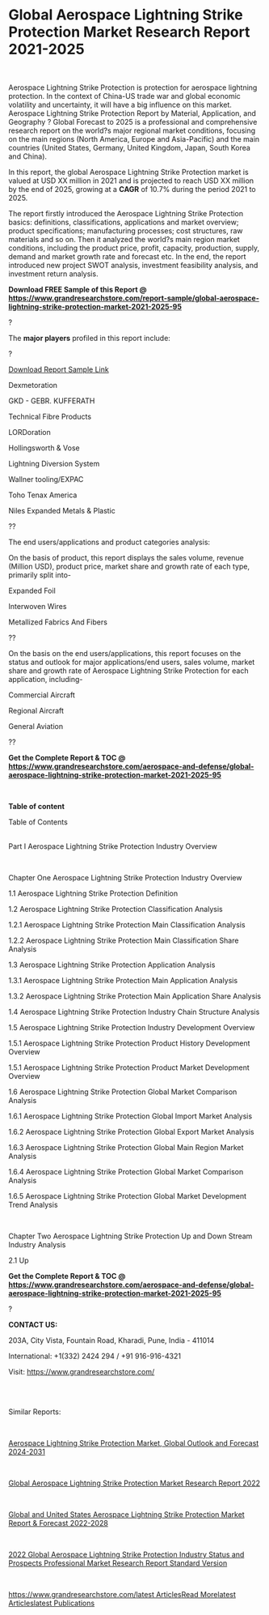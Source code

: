 <h1>Global Aerospace Lightning Strike Protection Market Research Report 2021-2025</h1><br/><p>Aerospace Lightning Strike Protection is protection for aerospace lightning protection. In the context of China-US trade war and global economic volatility and uncertainty, it will have a big influence on this market. Aerospace Lightning Strike Protection Report by Material, Application, and Geography ? Global Forecast to 2025 is a professional and comprehensive research report on the world?s major regional market conditions, focusing on the main regions (North America, Europe and Asia-Pacific) and the main countries (United States, Germany, United Kingdom, Japan, South Korea and China).</p>
 
 
 
 <p>In this report, the global Aerospace Lightning Strike Protection market is valued at USD XX million in 2021 and is projected to reach USD XX million by the end of 2025, growing at a <strong>CAGR</strong> of 10.7% during the period 2021 to 2025.</p>
 
 
 
 <p>The report firstly introduced the Aerospace Lightning Strike Protection basics: definitions, classifications, applications and market overview; product specifications; manufacturing processes; cost structures, raw materials and so on. Then it analyzed the world?s main region market conditions, including the product price, profit, capacity, production, supply, demand and market growth rate and forecast etc. In the end, the report introduced new project SWOT analysis, investment feasibility analysis, and investment return analysis.</p>
 
 
 
 <div><b>Download FREE Sample of this Report @ <a href="https://www.grandresearchstore.com/report-sample/global-aerospace-lightning-strike-protection-market-2021-2025-95">https://www.grandresearchstore.com/report-sample/global-aerospace-lightning-strike-protection-market-2021-2025-95</a></b></div>
 
 
 
 <p>? </p>
 
 
 
 <p>The <strong>major players</strong> profiled in this report include:</p>
 
 
 
 <p>? </p>
 
 
 
 <p><a href="https://www.grandresearchstore.com/mr-admin/report-sample/global-aerospace-lightning-strike-protection-market-2021-2025-95">Download Report Sample Link</a></p>
 
 
 
 <p>Dexmetoration</p>
 
 
 
 <p>GKD - GEBR. KUFFERATH</p>
 
 
 
 <p>Technical Fibre Products</p>
 
 
 
 <p>LORDoration</p>
 
 
 
 <p>Hollingsworth & Vose</p>
 
 
 
 <p>Lightning Diversion System</p>
 
 
 
 <p>Wallner tooling/EXPAC</p>
 
 
 
 <p>Toho Tenax America</p>
 
 
 
 <p>Niles Expanded Metals & Plastic</p>
 
 
 
 <p>??</p>
 
 
 
 <p>The end users/applications and product categories analysis:</p>
 
 
 
 <p>On the basis of product, this report displays the sales volume, revenue (Million USD), product price, market share and growth rate of each type, primarily split into-</p>
 
 
 
 <p>Expanded Foil</p>
 
 
 
 <p>Interwoven Wires</p>
 
 
 
 <p>Metallized Fabrics And Fibers</p>
 
 
 
 <p>??</p>
 
 
 
 <p>On the basis on the end users/applications, this report focuses on the status and outlook for major applications/end users, sales volume, market share and growth rate of Aerospace Lightning Strike Protection for each application, including-</p>
 
 
 
 <p>Commercial Aircraft</p>
 
 
 
 <p>Regional Aircraft</p>
 
 
 
 <p>General Aviation</p>
 
 
 
 <p>??</p>
 
 
 
 <div><b>Get the Complete Report & TOC @ <a href="https://www.grandresearchstore.com/aerospace-and-defense/global-aerospace-lightning-strike-protection-market-2021-2025-95">https://www.grandresearchstore.com/aerospace-and-defense/global-aerospace-lightning-strike-protection-market-2021-2025-95</a></b></div>
 
 
 
 <p><br />
 
 <b>Table of content</b></p>
 
 
 
 <p>Table of Contents<br />
 
 <br />
 
 Part I Aerospace Lightning Strike Protection Industry Overview<br />
 
 <br />
 
 Chapter One Aerospace Lightning Strike Protection Industry Overview<br />
 
 1.1 Aerospace Lightning Strike Protection Definition<br />
 
 1.2 Aerospace Lightning Strike Protection Classification Analysis<br />
 
 1.2.1 Aerospace Lightning Strike Protection Main Classification Analysis<br />
 
 1.2.2 Aerospace Lightning Strike Protection Main Classification Share Analysis<br />
 
 1.3 Aerospace Lightning Strike Protection Application Analysis<br />
 
 1.3.1 Aerospace Lightning Strike Protection Main Application Analysis<br />
 
 1.3.2 Aerospace Lightning Strike Protection Main Application Share Analysis<br />
 
 1.4 Aerospace Lightning Strike Protection Industry Chain Structure Analysis<br />
 
 1.5 Aerospace Lightning Strike Protection Industry Development Overview<br />
 
 1.5.1 Aerospace Lightning Strike Protection Product History Development Overview<br />
 
 1.5.1 Aerospace Lightning Strike Protection Product Market Development Overview<br />
 
 1.6 Aerospace Lightning Strike Protection Global Market Comparison Analysis<br />
 
 1.6.1 Aerospace Lightning Strike Protection Global Import Market Analysis<br />
 
 1.6.2 Aerospace Lightning Strike Protection Global Export Market Analysis<br />
 
 1.6.3 Aerospace Lightning Strike Protection Global Main Region Market Analysis<br />
 
 1.6.4 Aerospace Lightning Strike Protection Global Market Comparison Analysis<br />
 
 1.6.5 Aerospace Lightning Strike Protection Global Market Development Trend Analysis<br />
 
 <br />
 
 Chapter Two Aerospace Lightning Strike Protection Up and Down Stream Industry Analysis<br />
 
 2.1 Up</p>
 
 
 
 <div><b>Get the Complete Report & TOC @ <a href="https://www.grandresearchstore.com/aerospace-and-defense/global-aerospace-lightning-strike-protection-market-2021-2025-95">https://www.grandresearchstore.com/aerospace-and-defense/global-aerospace-lightning-strike-protection-market-2021-2025-95</a></b></div>
 
 
 
 <p>? </p>
 
 
 
 <p><b>CONTACT US:</b><br />
 
 203A, City Vista, Fountain Road, Kharadi, Pune, India - 411014<br />
 
 International: +1(332) 2424 294 / +91 916-916-4321<br />
 
 Visit: <a href="https://www.grandresearchstore.com/">https://www.grandresearchstore.com/</a><br />
 
 <br />
 
 <br />
 
 Similar Reports:<br />
 
 <br />
 
 <a href="https://www.grandresearchstore.com/machines/global-aerospace-lightning-strike-protection-forecast-2024-2031-529">Aerospace Lightning Strike Protection Market, Global Outlook and Forecast 2024-2031</a><br />
 
 <br />
 
 <a href="https://www.grandresearchstore.com/machines/global-aerospace-lightning-strike-protection-2022-592">Global Aerospace Lightning Strike Protection Market Research Report 2022</a><br />
 
 <br />
 
 <a href="https://www.grandresearchstore.com/machines/global-united-states-aerospace-lightning-strike-protection-2022-2028-109">Global and United States Aerospace Lightning Strike Protection Market Report & Forecast 2022-2028</a><br />
 
 <br />
 
 <a href="https://www.grandresearchstore.com/machines/global-aerospace-lightning-strike-protection-2022-632">2022 Global Aerospace Lightning Strike Protection Industry Status and Prospects Professional Market Research Report Standard Version</a><br />
 
 <br />
 
 <a href="https://gyeongbokgung.com">https://www.grandresearchstore.com/</a><a href="https://hallyeomaritime.com">latest Articles</a><a href="https://jingwansa.com">Read More</a><a href="https://nguoiviet.jp/">latest Articles</a><a href="https://www.intelmarketresearch.com/">latest Publications</a></p>